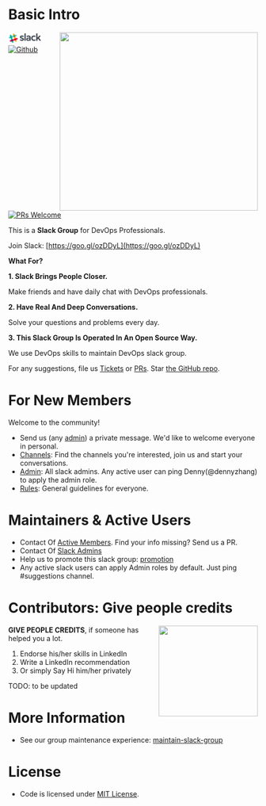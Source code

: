 # Basic Intro
<img align="right" width="400" height="360" src="https://raw.githubusercontent.com/USDevOps/mywechat-slack-group/master/images/mywechat.jpg">

[![Slack](https://raw.githubusercontent.com/USDevOps/mywechat-slack-group/master/images/slack.png)](https://goo.gl/ozDDyL) [![Github](https://www.dennyzhang.com/wp-content/uploads/sns/github.png)](https://github.com/DennyZhang/mywechat-slack-group) [![PRs Welcome](https://img.shields.io/badge/PRs-welcome-brightgreen.svg)](http://makeapullrequest.com)

This is a **Slack Group** for DevOps Professionals.

Join Slack: [https://goo.gl/ozDDyL](https://goo.gl/ozDDyL)

**What For?**

**1. Slack Brings People Closer.**

   Make friends and have daily chat with DevOps professionals.

**2. Have Real And Deep Conversations.**

   Solve your questions and problems every day.

**3. This Slack Group Is Operated In An Open Source Way.**

   We use DevOps skills to maintain DevOps slack group.

For any suggestions, file us [Tickets](https://github.com/DennyZhang/mywechat-slack-group/issues) or [PRs](https://github.com/DennyZhang/mywechat-slack-group/pulls). Star [the GitHub repo](https://github.com/USDevOps/mywechat-slack-group).

# For New Members
Welcome to the community!
- Send us (any [admin](./Admin.md)) a private message. We'd like to welcome everyone in personal.
- [Channels](./Channels.md): Find the channels you're interested, join us and start your conversations.
- [Admin](./Admin.md): All slack admins. Any active user can ping Denny(@dennyzhang) to apply the admin role.
- [Rules](./guidelines/README.md): General guidelines for everyone.

# Maintainers & Active Users
- Contact Of [Active Members](Members.md). Find your info missing? Send us a PR.
- Contact Of [Slack Admins](Admin.md)
- Help us to promote this slack group: [promotion](promotion/README.md)
- Any active slack users can apply Admin roles by default. Just ping #suggestions channel.

# Contributors: Give people credits
<img align="right" width="200" height="183" src="https://www.dennyzhang.com/wp-content/uploads/gif/magic.gif">

**GIVE PEOPLE CREDITS**, if someone has helped you a lot.
1. Endorse his/her skills in LinkedIn
2. Write a LinkedIn recommendation
3. Or simply Say Hi him/her privately

TODO: to be updated

# More Information
- See our group maintenance experience: [maintain-slack-group](https://github.com/DennyZhang/maintain-slack-group)

# License
- Code is licensed under [MIT License](https://www.dennyzhang.com/wp-content/mit_license.txt).
